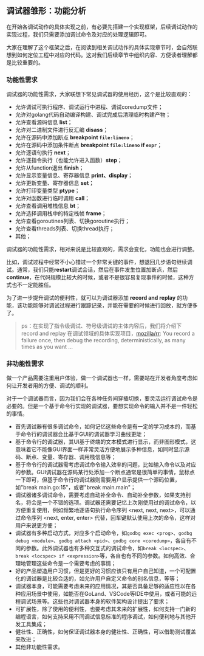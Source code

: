 ## 调试器雏形：功能分析

在开始各调试动作的具体实现之前，有必要先搭建一个实现框架，后续调试动作的实现过程，我们只需要添加调试命令及对应的处理逻辑即可。

大家在理解了这个框架之后，在阅读到相关调试动作的具体实现章节时，会自然联想到如何定位工程中对应的代码。这对我们后续章节中组织内容、方便读者理解都是比较重要的。

### 功能性需求

调试器的功能性需求，大家联想下常见调试器的使用经历，这个是比较直观的：

-   允许调试可执行程序、调试运行中进程、调试coredump文件；
-   允许对golang代码自动编译构建、调试完成后清理临时构建产物；
-   允许查看源码信息 **list**；
-   允许对二进制文件进行反汇编 **disass**；
-   允许在源码中添加断点 **breakpoint `file:lineno`**；
-   允许在源码中添加条件断点 **breakpoint `file:lineno` if `expr`**；
-   允许逐语句执行 **next**；
-   允许逐指令执行（也能允许进入函数）**step**；
-   允许从function退出 **finish**；
-   允许显示变量信息、寄存器信息 **print、display**；
-   允许更新变量、寄存器信息 **set**；
-   允许打印变量类型 **ptype**；
-   允许对函数进行临时调用 **call**；
-   允许查看调用堆栈信息 **bt**；
-   允许选择调用栈中的特定栈帧 **frame**；
-   允许查看goroutines列表、切换goroutine执行；
-   允许查看threads列表、切换thread执行；
-   其他；

调试器的功能性需求，相对来说是比较直观的，需求会变化，功能也会进行调整。

比如，调试过程中经常不小心错过一个非常关键的事件，想退回几步语句继续调试。通常，我们只能**restart**调试会话，然后在事件发生位置加断点，然后**continue**，在代码规模比较大的时候，或者不是很容易复现事件的时候，这种方式也不一定能胜任。

为了进一步提升调试的便利性，就可以为调试器添加 **record and replay** 的功能，该功能能够对调试过程进行跟踪记录，并能在需要的时候进行回放，就方便多了。

> ps：在实现了指令级调试、符号级调试的主体内容后，我们将介绍下 record and replay 在调试领域的具体实现项目，[mozilla/rr](https://github.com/rr-debugger/rr): You record a failure once, then debug the recording, deterministically, as many times as you want ...

### 非功能性需求

做一个产品需要注重用户体验，做一个调试器也一样，需要站在开发者角度考虑如何让开发者用的方便、调试的顺利。

对于一个调试器而言，因为我们会在各种任务间穿插切换，要灵活运行调试命令是必要的。但是一个基于命令行实现的调试器，要想实现命令的输入并不是一件轻松的事情。

-   首先调试器有很多调试命令，如何记忆这些命令是有一定的学习成本的，而基于命令行的调试器会比基于GUI的调试器学习曲线更陡；
-   基于命令行的调试器，其UI基于终端的文本模式进行显示，而非图形模式，这意味着它不能像GUI界面一样非常灵活方便地展示多种信息，如同时显示源码、断点、变量、寄存器、调用栈信息等；
-   基于命令行的调试器需考虑调试命令输入效率的问题，比如输入命令以及对应的参数。GUI调试器在源码某行处添加一个断点通常是很简单的事情，鼠标点一下即可，但基于命令行的调试器则需要用户显示提供一个源码位置，如"break main.go:15"，或者"break main.main"；
-   调试器诸多调试命令，需要考虑自动补全命令、自动补全参数，如果支持别名，将会是一个不错的选项。调试器还需要记忆上次刚使用过的调试命令，以方便重复使用，例如频繁地逐语句执行命令序列 <next, next, next>，可以通过命令序列 <next, enter, enter> 代替，回车键默认使用上次的命令，这样对用户来说更方便；
-   调试器有多种启动方式，对应多个启动命令，如`godbg exec <prog>`、`godbg debug <module>`、`godbg attach <pid>`、`godbg core <coredump>`，各自有不同的参数。此外调试器也有多种交互式的调试命令，如`break <locspec>`、`break <locspec> if <expression>`等，各自也有不同的参数。如何高效、合理地管理这些命令是一个需要考虑的事情；
-   好的产品塑造用户习惯，但是更好的习惯应该只有用户自己知道，一个可配置化的调试器是比较合适的，如允许用户自定义命令的别名信息，等等；
-   调试器本身，可能需要考虑未来的应用情况，其是否具备足够的适应性以在各种应用场景中使用，如能否在GoLand、VSCode等IDE中使用，或者可能的远程调试场景等。这些也对调试器本身的软件架构设计提出了要求；
-   可扩展性，除了使用的便利性，也要考虑其未来的扩展性，如何支持一门新的编程语言，如何支持采用不同调试信息标准的程序调试，如何便利地与其他开发工具集成；
-   健壮性、正确性，如何保证调试器本身的健壮性、正确性，可以借助测试覆盖来改进；
-   其他非功能性需求。
